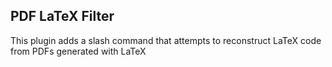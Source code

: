## PDF LaTeX Filter

This plugin adds a slash command that attempts to reconstruct LaTeX code from PDFs generated with LaTeX
